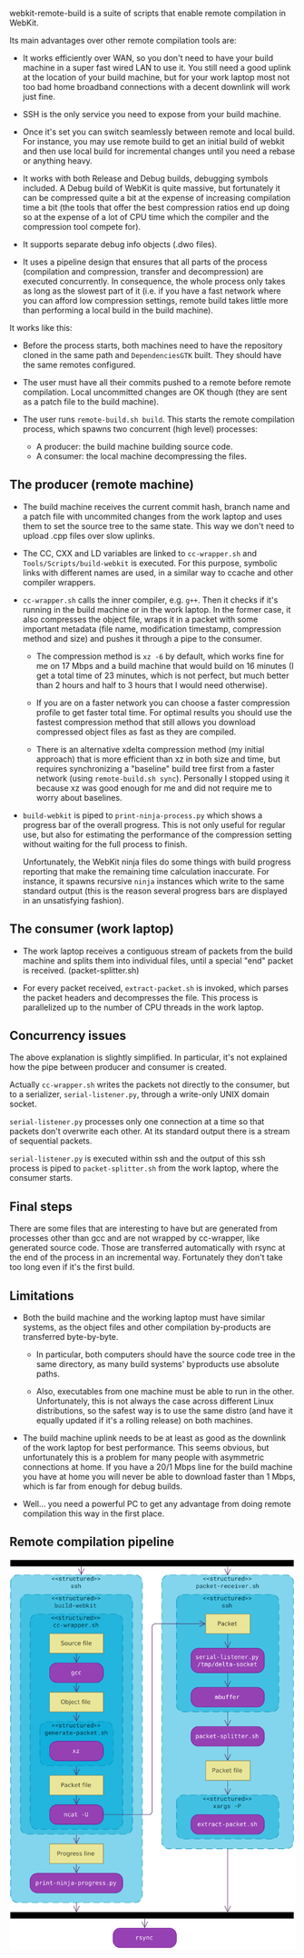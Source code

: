 webkit-remote-build is a suite of scripts that enable remote compilation in WebKit.

Its main advantages over other remote compilation tools are:

* It works efficiently over WAN, so you don't need to have your build machine in a super fast wired LAN to use it. You still need a good uplink at the location of your build machine, but for your work laptop most not too bad home broadband connections with a decent downlink will work just fine.

* SSH is the only service you need to expose from your build machine.

* Once it's set you can switch seamlessly between remote and local build. For instance, you may use remote build to get an initial build of webkit and then use local build for incremental changes until you need a rebase or anything heavy.

* It works with both Release and Debug builds, debugging symbols included. A Debug build of WebKit is quite massive, but fortunately it can be compressed quite a bit at the expense of increasing compilation time a bit (the tools that offer the best compression ratios end up doing so at the expense of a lot of CPU time which the compiler and the compression tool compete for).

* It supports separate debug info objects (.dwo files).

* It uses a pipeline design that ensures that all parts of the process (compilation and compression, transfer and decompression) are executed concurrently. In consequence, the whole process only takes as long as the slowest part of it (i.e. if you have a fast network where you can afford low compression settings, remote build takes little more than performing a local build in the build machine).

It works like this:

* Before the process starts, both machines need to have the repository cloned in the same path and `DependenciesGTK` built. They should have the same remotes configured.

* The user must have all their commits pushed to a remote before remote compilation. Local uncommitted changes are OK though (they are sent as a patch file to the build machine).

* The user runs `remote-build.sh build`. This starts the remote compilation process, which spawns two concurrent (high level) processes:

  - A producer: the build machine building source code.
  - A consumer: the local machine decompressing the files.

## The producer (remote machine)

* The build machine receives the current commit hash, branch name and a patch file with uncommited changes from the work laptop and uses them to set the source tree to the same state. This way we don't need to upload .cpp files over slow uplinks.

* The CC, CXX and LD variables are linked to `cc-wrapper.sh` and `Tools/Scripts/build-webkit` is executed. For this purpose, symbolic links with different names are used, in a similar way to ccache and other compiler wrappers.

* `cc-wrapper.sh` calls the inner compiler, e.g. `g++`. Then it checks if it's running in the build machine or in the work laptop. In the former case, it also compresses the object file, wraps it in a packet with some important metadata (file name, modification timestamp, compression method and size) and pushes it through a pipe to the consumer.

  * The compression method is `xz -6` by default, which works fine for me on 17 Mbps and a build machine that would build on 16 minutes (I get a total time of 23 minutes, which is not perfect, but much better than 2 hours and half to 3 hours that I would need otherwise).

  * If you are on a faster network you can choose a faster compression profile to get faster total time. For optimal results you should use the fastest compression method that still allows you download compressed object files as fast as they are compiled.

  * There is an alternative xdelta compression method (my initial approach) that is more efficient than xz in both size and time, but requires synchronizing a "baseline" build tree first from a faster network (using `remote-build.sh sync`). Personally I stopped using it because xz was good enough for me and did not require me to worry about baselines.

* `build-webkit` is piped to `print-ninja-process.py` which shows a progress bar of the overall progress. This is not only useful for regular use, but also for estimating the performance of the compression setting without waiting for the full process to finish.

  Unfortunately, the WebKit ninja files do some things with build progress reporting that make the remaining time calculation inaccurate. For instance, it spawns recursive `ninja` instances which write to the same standard output (this is the reason several progress bars are displayed in an unsatisfying fashion).

## The consumer (work laptop)

* The work laptop receives a contiguous stream of packets from the build machine and splits them into individual files, until a special "end" packet is received. (packet-splitter.sh)

* For every packet received, `extract-packet.sh` is invoked, which parses the packet headers and decompresses the file. This process is parallelized up to the number of CPU threads in the work laptop.

## Concurrency issues

The above explanation is slightly simplified. In particular, it's not explained how the pipe between producer and consumer is created.

Actually `cc-wrapper.sh` writes the packets not directly to the consumer, but to a serializer, `serial-listener.py`, through a write-only UNIX domain socket.

`serial-listener.py` processes only one connection at a time so that packets don't overwrite each other. At its standard output there is a stream of sequential packets.

`serial-listener.py` is executed within ssh and the output of this ssh process is piped to `packet-splitter.sh` from the work laptop, where the consumer starts.

## Final steps

There are some files that are interesting to have but are generated from processes other than gcc and are not wrapped by cc-wrapper, like generated source code. Those are transferred automatically with rsync at the end of the process in an incremental way. Fortunately they don't take too long even if it's the first build.

## Limitations

* Both the build machine and the working laptop must have similar systems, as the object files and other compilation by-products are transferred byte-by-byte.

  - In particular, both computers should have the source code tree in the same directory, as many build systems' byproducts use absolute paths.

  - Also, executables from one machine must be able to run in the other. Unfortunately, this is not always the case across different Linux distributions, so the safest way is to use the same distro (and have it equally updated if it's a rolling release) on both machines.

* The build machine uplink needs to be at least as good as the downlink of the work laptop for best performance. This seems obvious, but unfortunately this is a problem for many people with asymmetric connections at home. If you have a 20/1 Mbps line for the build machine you have at home you will never be able to download faster than 1 Mbps, which is far from enough for debug builds.

* Well... you need a powerful PC to get any advantage from doing remote compilation this way in the first place.

## Remote compilation pipeline

![An activity diagram showing the pipeline explained before.](pipeline.png)
